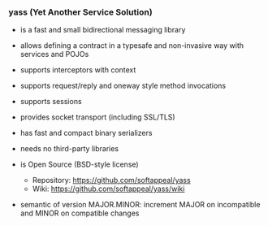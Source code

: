 ### yass (Yet Another Service Solution)

* is a fast and small bidirectional messaging library

* allows defining a contract in a typesafe and non-invasive way with services and POJOs

* supports interceptors with context

* supports request/reply and oneway style method invocations

* supports sessions

* provides socket transport (including SSL/TLS)

* has fast and compact binary serializers

* needs no third-party libraries

* is Open Source (BSD-style license)
  * Repository: https://github.com/softappeal/yass
  * Wiki: https://github.com/softappeal/yass/wiki

* semantic of version MAJOR.MINOR: increment MAJOR on incompatible and MINOR on compatible changes
